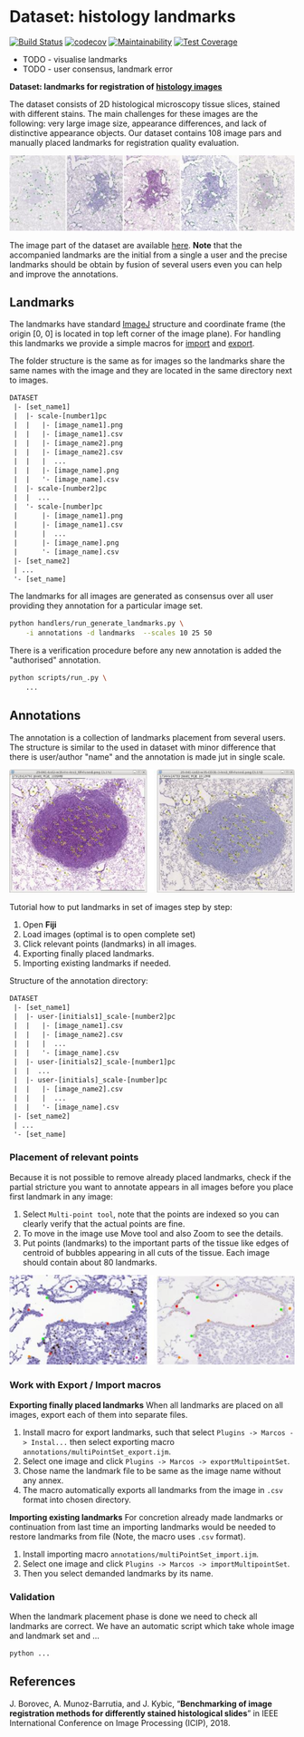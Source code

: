 # Dataset: histology landmarks

[![Build Status](https://travis-ci.org/Borda/dataset-histology-landmarks.svg?branch=master)](https://travis-ci.org/Borda/dataset-histology-landmarks)
[![codecov](https://codecov.io/gh/Borda/dataset-histology-landmarks/branch/master/graph/badge.svg)](https://codecov.io/gh/Borda/dataset-histology-landmarks)
[![Maintainability](https://api.codeclimate.com/v1/badges/e1374e80994253cc8e95/maintainability)](https://codeclimate.com/github/Borda/dataset-histology-landmarks/maintainability)
[![Test Coverage](https://api.codeclimate.com/v1/badges/e1374e80994253cc8e95/test_coverage)](https://codeclimate.com/github/Borda/dataset-histology-landmarks/test_coverage)

- TODO - visualise landmarks 
- TODO - user consensus, landmark error

**Dataset: landmarks for registration of [histology images](http://cmp.felk.cvut.cz/~borovji3/?page=dataset)**

The dataset consists of 2D histological microscopy tissue slices, stained with different stains. The main challenges for these images are the following: very large image size, appearance differences, and lack of distinctive appearance objects. Our dataset contains 108 image pars and manually placed landmarks for registration quality evaluation.

![reconstruction](figures/images-landmarks.jpg)

The image part of the dataset are available [here](http://cmp.felk.cvut.cz/~borovji3/?page=dataset). **Note** that the accompanied landmarks are the initial from a single a user and the precise landmarks should be obtain by fusion of several users even you can help and improve the annotations.


## Landmarks

The landmarks have standard [ImageJ](https://imagej.net/Welcome) structure and coordinate frame (the origin [0, 0] is located in top left corner of the image plane). For handling this landmarks we provide a simple macros for [import](annotations/multiPointSet_import.ijm) and [export](annotations/multiPointSet_export.ijm).

The folder structure is the same as for images so the landmarks share the same names with the image and they are located in the same directory next to images.

```
DATASET
 |- [set_name1]
 |  |- scale-[number1]pc
 |  |   |- [image_name1].png
 |  |   |- [image_name1].csv
 |  |   |- [image_name2].png
 |  |   |- [image_name2].csv
 |  |   |  ...
 |  |   |- [image_name].png
 |  |   '- [image_name].csv
 |  |- scale-[number2]pc
 |  |  ...
 |  '- scale-[number]pc
 |      |- [image_name1].png
 |      |- [image_name1].csv
 |      |  ...
 |      |- [image_name].png
 |      '- [image_name].csv
 |- [set_name2]
 | ...
 '- [set_name]
```

The landmarks for all images are generated as consensus over all user providing they annotation for a particular image set. 
```bash
python handlers/run_generate_landmarks.py \
    -i annotations -d landmarks  --scales 10 25 50
```
There is a verification procedure before any new annotation is added the "authorised" annotation.
```bash
python scripts/run_.py \
    ...
```

## Annotations

The annotation is a collection of landmarks placement from several users. The structure is similar to the used in dataset with minor difference that there is user/author "name" and the annotation is made jut in single scale.

![reconstruction](figures/imagej-image-pair.jpg)

Tutorial how to put landmarks in set of images step by step:
1. Open **Fiji**
2. Load images (optimal is to open complete set)
3. Click relevant points (landmarks) in all images.
4. Exporting finally placed landmarks.
5. Importing existing landmarks if needed.

Structure of the annotation directory:
```
DATASET
 |- [set_name1]
 |  |- user-[initials1]_scale-[number2]pc
 |  |   |- [image_name1].csv
 |  |   |- [image_name2].csv
 |  |   |  ...
 |  |   '- [image_name].csv
 |  |- user-[initials2]_scale-[number1]pc
 |  |  ...
 |  |- user-[initials]_scale-[number]pc
 |  |   |- [image_name2].csv
 |  |   |  ...
 |  |   '- [image_name].csv
 |- [set_name2]
 | ...
 '- [set_name]
```

### Placement of relevant points

Because it is not possible to remove already placed landmarks, check if the partial stricture you want to annotate appears in all images before you place first landmark in any image:
1. Select `Multi-point tool`, note that the points are indexed so you can clearly verify that the actual points are fine.
2. To move in the image use Move tool and also Zoom to see the details.
3. Put points (landmarks) to the important parts of the tissue like edges of centroid of bubbles appearing in all cuts of the tissue. Each image should contain about 80 landmarks.

![reconstruction](figures/landmarks-zoom.jpg)

### Work with Export / Import macros

**Exporting finally placed landmarks**
When all landmarks are placed on all images, export each of them into separate files.
1. Install macro for export landmarks, such that select `Plugins -> Marcos -> Instal...`
then select exporting macro `annotations/multiPointSet_export.ijm`.
2. Select one image and click `Plugins -> Marcos -> exportMultipointSet`.
3. Chose name the landmark file to be same as the image name without any annex.
4. The macro automatically exports all landmarks from the image in `.csv` format into chosen directory.

**Importing existing landmarks**
For concretion already made landmarks or continuation from last time an importing landmarks would be needed to restore landmarks from file (Note, the macro uses `.csv` format).
1. Install importing macro `annotations/multiPointSet_import.ijm`.
2. Select one image and click
`Plugins -> Marcos -> importMultipointSet`.
3. Then you select demanded landmarks by its name.


### Validation

When the landmark placement phase is done we need to check all landmarks are correct. 
We have an automatic script which take whole image and landmark set and ...

```bash
python ...
```

## References

J. Borovec, A. Munoz-Barrutia, and J. Kybic, “**Benchmarking of image registration methods for differently stained histological slides**” in IEEE International Conference on Image Processing (ICIP), 2018.
